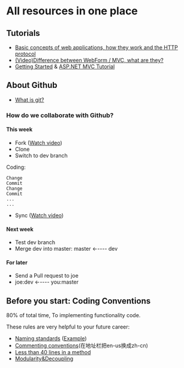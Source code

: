# All resources in one place

## Tutorials
  - [Basic concepts of web applications, how they work and the HTTP protocol](https://www.youtube.com/watch?v=RsQ1tFLwldY&list=WL&index=7)
  - [(Video)Difference between WebForm / MVC, what are they?](http://www.asp.net/aspnet/overview/making-websites-with-aspnet/making-websites-with-aspnet)
  - [Getting Started](http://www.asp.net/mvc/overview/getting-started/introduction/getting-started) & [ASP.NET MVC Tutorial](http://www.w3schools.com/aspnet/mvc_intro.asp)

## About Github
  - [What is git?](https://github.com/sfpprxy/myhub/blob/master/all-in-one/git.pdf)

### How do we collaborate with Github?

#### This week
  - Fork ([Watch video](https://www.youtube.com/watch?v=2LVphXtlJc8))
  - Clone
  - Switch to dev branch

Coding:

    Change
    Commit
    Change
    Commit
    ...
    ...

  - Sync ([Watch video](https://www.youtube.com/watch?v=9u9KYtDtAxQ))

#### Next week
  - Test dev branch
  - Merge dev into master: master ←---- dev

#### For later
  - Send a Pull request to joe
  - joe:dev ←---- you:master

## Before you start: Coding Conventions
80% of total time, To implementing functionality code.  
  
These rules are very helpful to your future career:
  - [Naming standards](https://msdn.microsoft.com/en-us/library/x2dbyw72(v=vs.71).aspx) ([Example](https://raw.githubusercontent.com/sfpprxy/myhub/master/Archive/Project%20C%23%20-%207.png))
  - [Commenting conventions](https://msdn.microsoft.com/en-us/library/ff926074.aspx#Anchor_2)(在地址栏把en-us换成zh-cn)
  - [Less than 40 lines in a method](https://raw.githubusercontent.com/sfpprxy/myhub/master/Archive/Project%20C%23%20-%208.png)
  - [Modularity&Decoupling](http://www.answers.com/Q/What_does_Decoupling_mean_in_Object_Oriented_System)
